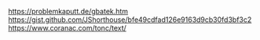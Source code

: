 https://problemkaputt.de/gbatek.htm
https://gist.github.com/JShorthouse/bfe49cdfad126e9163d9cb30fd3bf3c2
https://www.coranac.com/tonc/text/
